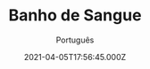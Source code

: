---
id: '96ee62ab-7853-425b-9c7b-d20049a255e6'
type: 'movie' # Filme, Série, Anime
title: "Banho de Sangue"
synopsis: ["Quando o filho de um juiz bem sucedido (Taye Diggs) é morto por dois policiais (Luke Hemsworth/Gianni Capaldi) e o sistema os liberta, um detetive veterano violento (John Cusack) encontra alguns arquivos que incriminam os oficiais e o juiz, ele procura um parceiro para fazer justiça com as próprias mãos.",
]
originalTitle: "River Runs Red"
date: '2021-04-05T17:56:45.000Z'
update: '2021-04-05T17:56:45.000Z'
releaseDate: '2018-11-09T03:00:00.000Z'
imdb:
  rating: '4.4' # 8.5
  id: '' # tt0470752
duration: '1h 34 Min'
trailer:
  urls: [
    '9IFsUh_zcQM',
  ]
tags: ['1080p', 'FULL', '720p', 'FULL']
genre: ['Ação', 'Suspense'] #
quality: 'BluRay' # BluRay, WEB-DL, HDTV, WEB-DL4K, WEB-DLe
format: 'Mkv' # MKV, MP4, TS
audio: 'Português, Inglês' # Dublado, Legendado, Dual Audio, Dub & Leg
subtitle: 'Português' # Português, inglês,
size: '2.06 GB | 4.06 GB | 4.49 GB | 7.77 GB' # 4.8 GB
audioQuality: 10
videoQuality: 10
directors: []
#  - name: 'Lana Wachowski'
#    image: ''
#  - name: 'Lilly Wachowski'
#    image: ''
cast: []
#  - name: 'Keanu Reeves'
#    image: ''
#    characterName: 'Neo'
writers: []
#  - name: ''
#    image: ''
maturityRating:
  age: '' # L , 10, 12, 14, 16, 18
  topics: [''] # Violence, Illegal drugs, Inappropriate Language, Legal Drugs, Sexual Content, Extreme Violence
###########################################
download:
  
  - url: 'magnet:?xt=urn:btih:47E660606F20535093163BB7D1924CB812861313&dn=Banho.de.Sangue.2020.1080p.BRRip.x264-EXTREME.DUAL-RK'
    resolution: '1080p' # 720p, 1080p, 4K,
    audio: 'Dual Áudio' # Dublado, Legendado, Dual Audio
    size: '' # 4.8 GB
    quality: '' # BluRay, WEB-DL
    format: '' # MKV
  - url: 'magnet:?xt=urn:btih:02AF2769F78A2290F976FC5E2606403BF47D2FE5&dn=River.Runs.Red.2020.1080p.BRRip.x265.DUAL-ASM'
    resolution: 'FULL' # 720p, 1080p, 4K,
    audio: 'Dual Áudio' # Dublado, Legendado, Dual Audio
    size: '' # 4.8 GB
    quality: '' # BluRay, WEB-DL
    format: '' # MKV
  - url: 'magnet:?xt=urn:btih:EB0C5907C27AB6D558A4B0310A3132CD8B42D8EE&dn=Banho.de.Sangue.2020.720p.BluRay.x264-GECKOS.DUAL-RK'
    resolution: '720p' # 720p, 1080p, 4K,
    audio: 'Dual Áudio' # Dublado, Legendado, Dual Audio
    size: '' # 4.8 GB
    quality: '' # BluRay, WEB-DL
    format: '' # MKV
  - url: 'magnet:?xt=urn:btih:A16CEF6ADBC2074FD1D64BE0D9B4CE8DFA42CCD2&dn=Banho.de.Sangue.2020.1080p.BluRay.x264-GECKOS.DUAL-RK'
    resolution: 'FULL' # 720p, 1080p, 4K,
    audio: 'Dual Áudio' # Dublado, Legendado, Dual Audio
    size: '' # 4.8 GB
    quality: '' # BluRay, WEB-DL
    format: '' # MKV
images:
  cover: '/assets/movies/river-runs-red.jpg'
  background: '/assets/movies/'
---